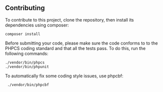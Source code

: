 Contributing
------------

To contribute to this project, clone the repository, then install its dependencies using composer:

    composer install

Before submitting your code, please make sure the code conforms to to the PHPCS coding standard and that all the tests pass.
To do this, run the following commands:

    ./vendor/bin/phpcs
    ./vendor/bin/phpunit

To automatically fix some coding style issues, use phpcbf:

     ./vendor/bin/phpcbf
